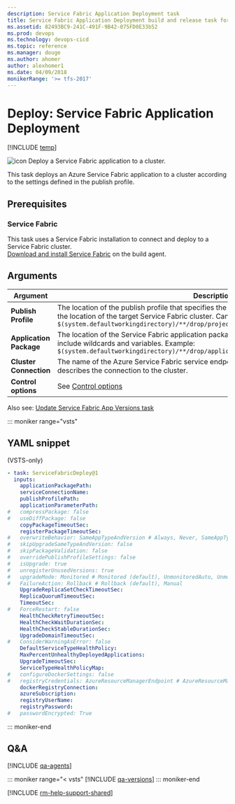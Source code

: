 ```yaml
---
description: Service Fabric Application Deployment task
title: Service Fabric Application Deployment build and release task for VSTS TFS
ms.assetid: 82493BC9-241C-491F-9B42-075FD0E33b52
ms.prod: devops
ms.technology: devops-cicd
ms.topic: reference
ms.manager: douge
ms.author: ahomer
author: alexhomer1
ms.date: 04/09/2018
monikerRange: '>= tfs-2017'
---
```


# Deploy: Service Fabric Application Deployment

[!INCLUDE [temp](../../_shared/version-tfs-2017-rtm.md)]

![icon](_img/azure-service-fabric.png) Deploy a Service Fabric application to a cluster.

This task deploys an Azure Service Fabric application to a cluster 
according to the settings defined in the publish profile.

## Prerequisites

### Service Fabric
This task uses a Service Fabric installation to connect and 
deploy to a Service Fabric cluster.  
[Download and install Service Fabric](https://aka.ms/servicefabric) on the build agent.

## Arguments

| Argument | Description |
| -------- | ----------- |
| **Publish Profile** | The location of the publish profile that specifies the settings to use for deployment, including the location of the target Service Fabric cluster. Can include wildcards and variables. Example:<br />`$(system.defaultworkingdirectory)/**/drop/projectartifacts/**/PublishProfiles/Cloud.xml` |
| **Application Package** | The location of the Service Fabric application package to be deployed to the cluster. Can include wildcards and variables. Example: `$(system.defaultworkingdirectory)/**/drop/applicationpackage` |
| **Cluster Connection** | The name of the Azure Service Fabric service endpoint defined in the TS/TFS project that describes the connection to the cluster. |
| **Control options** | See [Control options](../../concepts/process/tasks.md#controloptions) |

Also see: [Update Service Fabric App Versions task](../utility/service-fabric-versioning.md)

::: moniker range="vsts"

## YAML snippet

(VSTS-only)

```YAML
- task: ServiceFabricDeploy@1
  inputs:
    applicationPackagePath:
    serviceConnectionName:
    publishProfilePath:
    applicationParameterPath:
#   compressPackage: false
#   useDiffPackage: false
    copyPackageTimeoutSec:
    registerPackageTimeoutSec:
#   overwriteBehavior: SameAppTypeAndVersion # Always, Never, SameAppTypeAndVersion (default)
#   skipUpgradeSameTypeAndVersion: false
#   skipPackageValidation: false
#   overridePublishProfileSettings: false
#   isUpgrade: true
#   unregisterUnusedVersions: true
#   upgradeMode: Monitored # Monitored (default), UnmonitoredAuto, UnmonitoredManual
#   FailureAction: Rollback # Rollback (default), Manual
    UpgradeReplicaSetCheckTimeoutSec:
    ReplicaQuorumTimeoutSec:
    TimeoutSec:
#   ForceRestart: false
    HealthCheckRetryTimeoutSec:
    HealthCheckWaitDurationSec:
    HealthCheckStableDurationSec:
    UpgradeDomainTimeoutSec:
#   ConsiderWarningAsError: false
    DefaultServiceTypeHealthPolicy:
    MaxPercentUnhealthyDeployedApplications:
    UpgradeTimeoutSec:
    ServiceTypeHealthPolicyMap:
#   configureDockerSettings: false
#   registryCredentials: AzureResourceManagerEndpoint # AzureResourceManagerEndpoint (default), ContainerRegistryEndpoint, UsernamePassword
    dockerRegistryConnection:
    azureSubscription:
    registryUserName:
    registryPassword:
#   passwordEncrypted: True
```

::: moniker-end

## Q&A
<!-- BEGINSECTION class="md-qanda" -->

[!INCLUDE [qa-agents](../../_shared/qa-agents.md)]

::: moniker range="< vsts"
[!INCLUDE [qa-versions](../../_shared/qa-versions.md)]
::: moniker-end

<!-- ENDSECTION -->

[!INCLUDE [rm-help-support-shared](../../_shared/rm-help-support-shared.md)]
